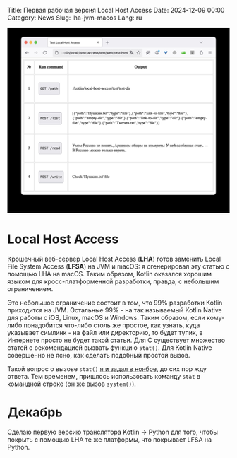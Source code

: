 Title: Первая рабочая версия Local Host Access
Date: 2024-12-09 00:00
Category: News
Slug: lha-jvm-macos
Lang: ru

![web-test][web-test]

# Local Host Access

Крошечный веб-сервер Local Host Access (**LHA**) готов заменить
Local File System Access (**LFSA**) на JVM и macOS: я сгенерировал
эту статью с помощью LHA на macOS. Таким образом, Kotlin оказался
хорошим языком для кросс-платформенной разработки, правда, с небольшим
ограничением.

Это небольшое ограничение состоит в том, что 99% разработки Kotlin приходится
на JVM. Остальные 99% - на так называемый Kotlin Native для работы с iOS,
Linux, macOS и Windows. Таким образом, если кому-либо понадобится что-либо
столь же простое, как узнать, куда указывает симлинк - на файл или директорию,
то будет тупик, в Интернете просто не будет такой статьи. Для C существует
множество статей с рекомендацией вызвать функцию `stat()`. Для Kotlin Native
совершенно не ясно, как сделать подобный простой вызов.

Такой вопрос о вызове `stat()` [я и задал в ноябре][question], до сих пор жду
ответа. Тем временем, пришлось использовать команду `stat` в командной строке
(он же вызов `system()`).

# Декабрь

Сделаю первую версию транслятора Kotlin -> Python для того,
чтобы покрыть с помощью LHA те же платформы, что покрывает LFSA на Python.

[web-test]: ../../images/2024_web-test.jpg
[question]: https://discuss.kotlinlang.org/t/how-to-call-stat-c-function-to-get-file-type/29541
